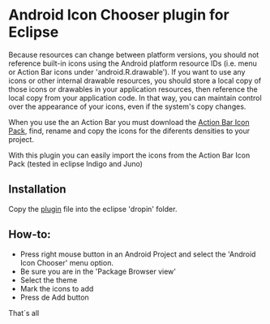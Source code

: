 Android Icon Chooser plugin for Eclipse
=======================================

Because resources can change between platform versions, you should not reference built-in icons using the Android platform resource IDs
(i.e. menu or Action Bar icons under 'android.R.drawable'). If you want to use any icons or other internal drawable resources,
you should store a local copy of those icons or drawables in your application resources, then reference the local copy from your application code.
In that way, you can maintain control over the appearance of your icons, even if the system's copy changes.  

When you use the an Action Bar you must download the <a href="http://developer.android.com/design/downloads/index.html">Action Bar Icon Pack</a>,
find, rename and copy the icons for the diferents densities to your project.  

With this plugin you can easily import the icons from the Action Bar Icon Pack (tested in eclipse Indigo and Juno)

Installation
------------

Copy the <a href="https://www.dropbox.com/s/46hzcfymd7ckkbs/com.rmembrives.androidiconchooser_1.0.0.201304091619.jar">plugin</a> file into the eclipse 'dropin' folder.

How-to:
-------

 * Press right mouse button in an Android Project and select the 'Android Icon Chooser' menu option.
 * Be sure you are in the 'Package Browser view'
 * Select the theme
 * Mark the icons to add
 * Press de Add button

That´s all
